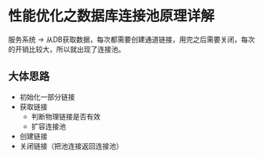 # 性能优化之数据库连接池原理详解
服务系统 -> 从DB获取数据，每次都需要创建通道链接，用完之后需要关闭，每次的开销比较大，所以就出现了连接池。

## 大体思路
- 初始化一部分链接
- 获取链接
  - 判断物理链接是否有效
  - 扩容连接池
- 创建链接
- 关闭链接（把池连接返回连接池）

